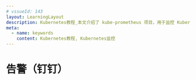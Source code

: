 ```yaml
---
# vssueId: 143
layout: LearningLayout
description: Kubernetes教程_本文介绍了 kube-prometheus 项目，用于监控 Kubernetes 集群。
meta:
  - name: keywords
    content: Kubernetes教程, Kubernetes监控
---
```


# 告警（钉钉）